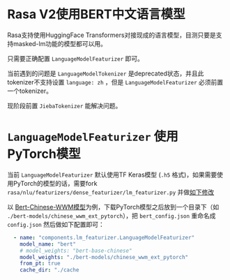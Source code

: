 # Rasa V2使用BERT中文语言模型

Rasa支持使用HuggingFace Transformers对接现成的语言模型，目测只要是支持masked-lm功能的模型都可以用。

只需要正确配置 `LanguageModelFeaturizer` 即可。

当前遇到的问题是 `LanguageModelTokenizer` 是deprecated状态，并且此tokenizer不支持设置 `language: zh` ，但是 `LanguageModelFeaturizer` 必须前置一个tokenizer。

现阶段前置 `JiebaTokenizer` 能解决问题。

# `LanguageModelFeaturizer` 使用PyTorch模型

当前 `LanguageModelFeaturizer` 默认使用TF Keras模型 (`.h5` 格式)，如果需要使用PyTorch的模型的话，需要fork `rasa/nlu/featurizers/dense_featurizer/lm_featurizer.py` 并做[如下修改](https://github.com/lhr0909/rasa-v2-nlu-bert-chinese/commit/2a431adde81095f705858925b02ecf07a932fda4)

以 [Bert-Chinese-WWM模型](https://github.com/ymcui/Chinese-BERT-wwm)为例，下载PyTorch模型之后放到一个目录下（如 `./bert-models/chinese_wwm_ext_pytorch`），把 `bert_config.json` 重命名成 `config.json` 然后做如下配置即可：

```yaml
  - name: "components.lm_featurizer.LanguageModelFeaturizer"
    model_name: "bert"
    # model_weights: "bert-base-chinese"
    model_weights: "./bert-models/chinese_wwm_ext_pytorch"
    from_pt: true
    cache_dir: "./cache
```